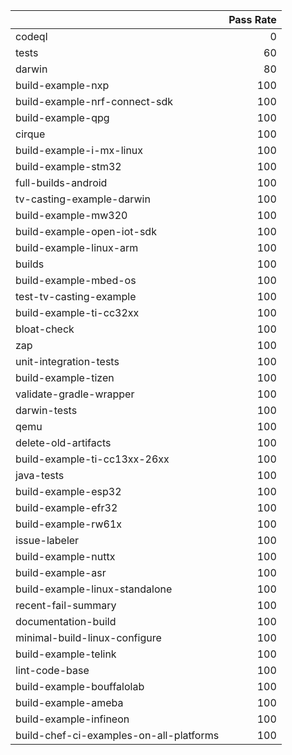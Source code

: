|                                         |   Pass Rate |
|:----------------------------------------|------------:|
| codeql                                  |           0 |
| tests                                   |          60 |
| darwin                                  |          80 |
| build-example-nxp                       |         100 |
| build-example-nrf-connect-sdk           |         100 |
| build-example-qpg                       |         100 |
| cirque                                  |         100 |
| build-example-i-mx-linux                |         100 |
| build-example-stm32                     |         100 |
| full-builds-android                     |         100 |
| tv-casting-example-darwin               |         100 |
| build-example-mw320                     |         100 |
| build-example-open-iot-sdk              |         100 |
| build-example-linux-arm                 |         100 |
| builds                                  |         100 |
| build-example-mbed-os                   |         100 |
| test-tv-casting-example                 |         100 |
| build-example-ti-cc32xx                 |         100 |
| bloat-check                             |         100 |
| zap                                     |         100 |
| unit-integration-tests                  |         100 |
| build-example-tizen                     |         100 |
| validate-gradle-wrapper                 |         100 |
| darwin-tests                            |         100 |
| qemu                                    |         100 |
| delete-old-artifacts                    |         100 |
| build-example-ti-cc13xx-26xx            |         100 |
| java-tests                              |         100 |
| build-example-esp32                     |         100 |
| build-example-efr32                     |         100 |
| build-example-rw61x                     |         100 |
| issue-labeler                           |         100 |
| build-example-nuttx                     |         100 |
| build-example-asr                       |         100 |
| build-example-linux-standalone          |         100 |
| recent-fail-summary                     |         100 |
| documentation-build                     |         100 |
| minimal-build-linux-configure           |         100 |
| build-example-telink                    |         100 |
| lint-code-base                          |         100 |
| build-example-bouffalolab               |         100 |
| build-example-ameba                     |         100 |
| build-example-infineon                  |         100 |
| build-chef-ci-examples-on-all-platforms |         100 |